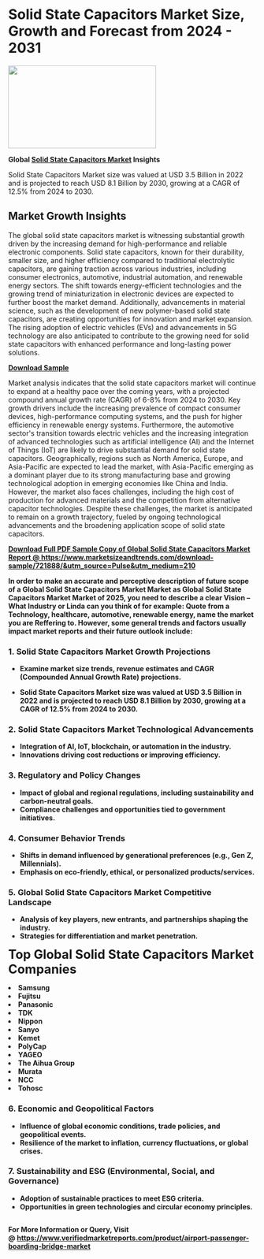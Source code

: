 <H1>Solid State Capacitors Market Size, Growth and Forecast from 2024 - 2031</H1><img class="aligncenter size-medium wp-image-584254" src="https://thirdeyenews.in/wp-content/uploads/2024/09/Global-Market-Research-300x168.jpeg" alt="" width="300" height="168" /><p><strong>Global&nbsp;<a href="https://www.marketsizeandtrends.com/download-sample/721888/&amp;utm_source=Pulse&amp;utm_medium=210">Solid State Capacitors Market</a> Insights</strong></p><p>Solid State Capacitors Market size was valued at USD 3.5 Billion in 2022 and is projected to reach USD 8.1 Billion by 2030, growing at a CAGR of 12.5% from 2024 to 2030.</p><p><h2>Market Growth Insights</h2> <p>The global solid state capacitors market is witnessing substantial growth driven by the increasing demand for high-performance and reliable electronic components. Solid state capacitors, known for their durability, smaller size, and higher efficiency compared to traditional electrolytic capacitors, are gaining traction across various industries, including consumer electronics, automotive, industrial automation, and renewable energy sectors. The shift towards energy-efficient technologies and the growing trend of miniaturization in electronic devices are expected to further boost the market demand. Additionally, advancements in material science, such as the development of new polymer-based solid state capacitors, are creating opportunities for innovation and market expansion. The rising adoption of electric vehicles (EVs) and advancements in 5G technology are also anticipated to contribute to the growing need for solid state capacitors with enhanced performance and long-lasting power solutions.</p> <p><strong><a href="#">Download Sample</a></strong></p> <p>Market analysis indicates that the solid state capacitors market will continue to expand at a healthy pace over the coming years, with a projected compound annual growth rate (CAGR) of 6-8% from 2024 to 2030. Key growth drivers include the increasing prevalence of compact consumer devices, high-performance computing systems, and the push for higher efficiency in renewable energy systems. Furthermore, the automotive sector's transition towards electric vehicles and the increasing integration of advanced technologies such as artificial intelligence (AI) and the Internet of Things (IoT) are likely to drive substantial demand for solid state capacitors. Geographically, regions such as North America, Europe, and Asia-Pacific are expected to lead the market, with Asia-Pacific emerging as a dominant player due to its strong manufacturing base and growing technological adoption in emerging economies like China and India. However, the market also faces challenges, including the high cost of production for advanced materials and the competition from alternative capacitor technologies. Despite these challenges, the market is anticipated to remain on a growth trajectory, fueled by ongoing technological advancements and the broadening application scope of solid state capacitors.</p> <p><strong><a href="#"></p><p><span class=""><strong>Download Full PDF Sample Copy of Global Solid State Capacitors Market Report</strong> @ <a href="https://www.marketsizeandtrends.com/download-sample/721888/&amp;utm_source=Pulse&amp;utm_medium=210" target="_blank">https://www.marketsizeandtrends.com/download-sample/721888/&amp;utm_source=Pulse&amp;utm_medium=210</a></span></p><p>In order to make an accurate and perceptive description of future scope of a Global&nbsp;Solid State Capacitors Market Market as Global&nbsp;Solid State Capacitors Market Market of 2025, you need to describe a clear Vision &ndash; What Industry or Linda can you think of for example: Quote from a Technology, healthcare, automotive, renewable energy, name the market you are Reffering to. However, some general trends and factors usually impact market reports and their future outlook include:</p><h3>1.&nbsp;<strong>Solid State Capacitors Market Growth Projections</strong></h3><ul><li>Examine market size trends, revenue estimates and CAGR (Compounded Annual Growth Rate) projections.</li><li><p>Solid State Capacitors Market size was valued at USD 3.5 Billion in 2022 and is projected to reach USD 8.1 Billion by 2030, growing at a CAGR of 12.5% from 2024 to 2030.</p></li></ul><h3>2.&nbsp;<strong>Solid State Capacitors Market Technological Advancements</strong></h3><ul><li>Integration of AI, IoT, blockchain, or automation in the industry.</li><li>Innovations driving cost reductions or improving efficiency.</li></ul><h3>3.&nbsp;<strong>Regulatory and Policy Changes</strong></h3><ul><li>Impact of global and regional regulations, including sustainability and carbon-neutral goals.</li><li>Compliance challenges and opportunities tied to government initiatives.</li></ul><h3>4.&nbsp;<strong>Consumer Behavior Trends</strong></h3><ul><li>Shifts in demand influenced by generational preferences (e.g., Gen Z, Millennials).</li><li>Emphasis on eco-friendly, ethical, or personalized products/services.</li></ul><h3>5.&nbsp;<strong>Global Solid State Capacitors Market Competitive Landscape</strong></h3><ul><li>Analysis of key players, new entrants, and partnerships shaping the industry.</li><li>Strategies for differentiation and market penetration.</li></ul><p data-pm-slice="1 1 []"><span style="color: inherit; font-family: inherit; font-size: 25px;">Top Global Solid State Capacitors Market Companies</span></p><div class="" data-test-id=""><p><li>Samsung</li><li> Fujitsu</li><li> Panasonic</li><li> TDK</li><li> Nippon</li><li> Sanyo</li><li> Kemet</li><li> PolyCap</li><li> YAGEO</li><li> The Aihua Group</li><li> Murata</li><li> NCC</li><li> Tohosc</li></p></div><h3>6.&nbsp;<strong>Economic and Geopolitical Factors</strong></h3><ul><li>Influence of global economic conditions, trade policies, and geopolitical events.</li><li>Resilience of the market to inflation, currency fluctuations, or global crises.</li></ul><h3>7.&nbsp;<strong>Sustainability and ESG (Environmental, Social, and Governance)</strong></h3><ul><li>Adoption of sustainable practices to meet ESG criteria.</li><li>Opportunities in green technologies and circular economy principles.</li></ul><h2><strong style="font-size: 14px;">For More Information or Query, Visit @&nbsp;</strong><a style="background-color: #ffffff; font-size: 14px;" href="https://www.marketsizeandtrends.com/report/solid-state-capacitors-market/" target="_blank">https://www.verifiedmarketreports.com/product/airport-passenger-boarding-bridge-market</a></h2>
